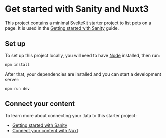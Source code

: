 # Get started with Sanity and Nuxt3

This project contains a minimal SvelteKit starter project to list pets on a page. It is used in the [Getting started with Sanity](https://www.sanity.io/docs/getting-started) guide.

## Set up

To set up this project locally, you will need to have [Node](https://nodejs.org/en/) installed, then run:

```bash
npm install
``` 

After that, your dependencies are installed and you can start a development server: 

```bash
npm run dev
```

## Connect your content

To learn more about connecting your data to this starter project: 

- [Getting started with Sanity](https://www.sanity.io/docs/getting-started)
- [Connect your content with Nuxt](https://www.sanity.io/docs/connect-your-content-to-nuxt)

